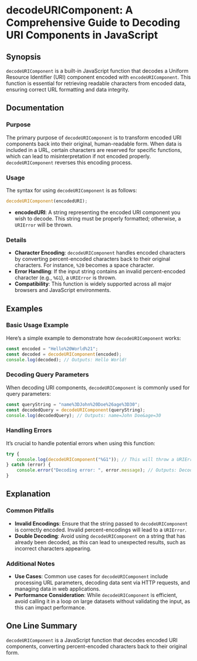 <!--
Meta Description: # decodeURIComponent: A Comprehensive Guide to Decoding URI Components in JavaScript ## Synopsis `decodeURIComponent` is a built-in JavaScript functio...
Meta Keywords: decodeuricomponent, encoded, javascript, decoding, uri
-->

# decodeURIComponent: A Comprehensive Guide to Decoding URI Components in JavaScript

## Synopsis
`decodeURIComponent` is a built-in JavaScript function that decodes a Uniform Resource Identifier (URI) component encoded with `encodeURIComponent`. This function is essential for retrieving readable characters from encoded data, ensuring correct URL formatting and data integrity.

## Documentation
### Purpose
The primary purpose of `decodeURIComponent` is to transform encoded URI components back into their original, human-readable form. When data is included in a URL, certain characters are reserved for specific functions, which can lead to misinterpretation if not encoded properly. `decodeURIComponent` reverses this encoding process.

### Usage
The syntax for using `decodeURIComponent` is as follows:

```javascript
decodeURIComponent(encodedURI);
```

- **encodedURI**: A string representing the encoded URI component you wish to decode. This string must be properly formatted; otherwise, a `URIError` will be thrown.

### Details
- **Character Encoding**: `decodeURIComponent` handles encoded characters by converting percent-encoded characters back to their original characters. For instance, `%20` becomes a space character.
- **Error Handling**: If the input string contains an invalid percent-encoded character (e.g., `%G1`), a `URIError` is thrown.
- **Compatibility**: This function is widely supported across all major browsers and JavaScript environments.

## Examples
### Basic Usage Example
Here’s a simple example to demonstrate how `decodeURIComponent` works:

```javascript
const encoded = "Hello%20World%21";
const decoded = decodeURIComponent(encoded);
console.log(decoded); // Outputs: Hello World!
```

### Decoding Query Parameters
When decoding URI components, `decodeURIComponent` is commonly used for query parameters:

```javascript
const queryString = "name%3DJohn%20Doe%26age%3D30";
const decodedQuery = decodeURIComponent(queryString);
console.log(decodedQuery); // Outputs: name=John Doe&age=30
```

### Handling Errors
It’s crucial to handle potential errors when using this function:

```javascript
try {
    console.log(decodeURIComponent("%G1")); // This will throw a URIError
} catch (error) {
    console.error("Decoding error: ", error.message); // Outputs: Decoding error: URI malformed
}
```

## Explanation
### Common Pitfalls
- **Invalid Encodings**: Ensure that the string passed to `decodeURIComponent` is correctly encoded. Invalid percent-encodings will lead to a `URIError`.
- **Double Decoding**: Avoid using `decodeURIComponent` on a string that has already been decoded, as this can lead to unexpected results, such as incorrect characters appearing.

### Additional Notes
- **Use Cases**: Common use cases for `decodeURIComponent` include processing URL parameters, decoding data sent via HTTP requests, and managing data in web applications.
- **Performance Consideration**: While `decodeURIComponent` is efficient, avoid calling it in a loop on large datasets without validating the input, as this can impact performance.

## One Line Summary
`decodeURIComponent` is a JavaScript function that decodes encoded URI components, converting percent-encoded characters back to their original form.